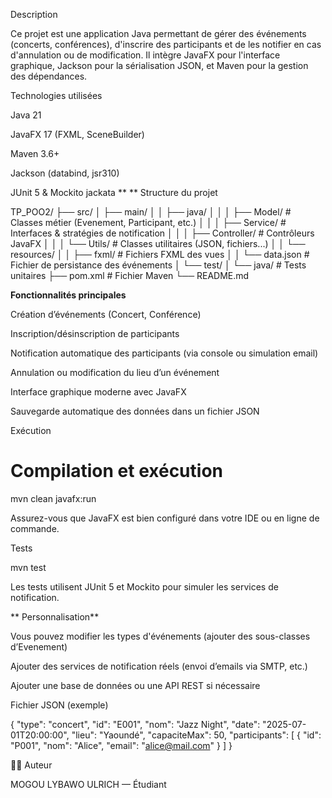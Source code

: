  Description

Ce projet est une application Java permettant de gérer des événements (concerts, conférences), d'inscrire des participants et de les notifier en cas d'annulation ou de modification. Il intègre JavaFX pour l'interface graphique, Jackson pour la sérialisation JSON, et Maven pour la gestion des dépendances.

 Technologies utilisées

Java 21

JavaFX 17 (FXML, SceneBuilder)

Maven 3.6+

Jackson (databind, jsr310)

JUnit 5 & Mockito
jackata
**
** Structure du projet

TP_POO2/
├── src/
│   ├── main/
│   │   ├── java/
│   │   │   ├── Model/              # Classes métier (Evenement, Participant, etc.)
│   │   │   ├── Service/            # Interfaces & stratégies de notification
│   │   │   ├── Controller/         # Contrôleurs JavaFX
│   │   │   └── Utils/              # Classes utilitaires (JSON, fichiers...)
│   │   └── resources/
│   │       ├── fxml/               # Fichiers FXML des vues
│   │       └── data.json           # Fichier de persistance des événements
│   └── test/
│       └── java/                   # Tests unitaires
├── pom.xml                         # Fichier Maven
└── README.md

**Fonctionnalités principales**

Création d’événements (Concert, Conférence)

Inscription/désinscription de participants

Notification automatique des participants (via console ou simulation email)

Annulation ou modification du lieu d’un événement

Interface graphique moderne avec JavaFX

Sauvegarde automatique des données dans un fichier JSON

 Exécution

# Compilation et exécution
mvn clean javafx:run

Assurez-vous que JavaFX est bien configuré dans votre IDE ou en ligne de commande.

 Tests

mvn test

Les tests utilisent JUnit 5 et Mockito pour simuler les services de notification.

** Personnalisation**

Vous pouvez modifier les types d'événements (ajouter des sous-classes d’Evenement)

Ajouter des services de notification réels (envoi d’emails via SMTP, etc.)

Ajouter une base de données ou une API REST si nécessaire

 Fichier JSON (exemple)

{
  "type": "concert",
  "id": "E001",
  "nom": "Jazz Night",
  "date": "2025-07-01T20:00:00",
  "lieu": "Yaoundé",
  "capaciteMax": 50,
  "participants": [ { "id": "P001", "nom": "Alice", "email": "alice@mail.com" } ]
}

👨‍💻 Auteur

MOGOU LYBAWO ULRICH — Étudiant 
